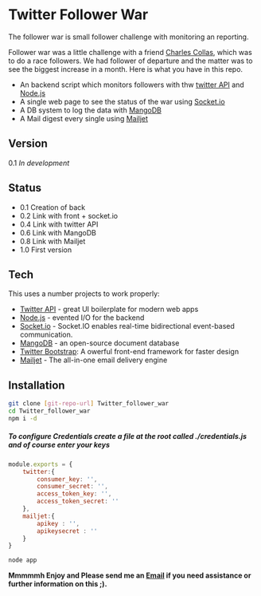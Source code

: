 Twitter Follower War 
=========

The follower war is small follower challenge with monitoring an reporting.

Follower war was a little challenge with a friend [Charles Collas], which was to do a race followers. We had follower of departure and the matter was to see the biggest increase in a month. Here is what you have in this repo.

  - An backend script which monitors followers with thw [twitter API] and [Node.js]
  - A single web page to see the status of the war using [Socket.io]
  - A DB system to log the data with [MangoDB]
  - A Mail digest every single using [Mailjet]


Version
----

0.1 *In development*

Status
----

  - 0.1 Creation of back
  - 0.2 Link with front + socket.io
  - 0.4 Link with twitter API
  - 0.6 Link with MangoDB
  - 0.8 Link with Mailjet
  - 1.0 First version

Tech
-----------

This uses a number projects to work properly:

* [Twitter API] - great UI boilerplate for modern web apps
* [Node.js] - evented I/O for the backend
* [Socket.io] - Socket.IO enables real-time bidirectional event-based communication.
* [MangoDB] - an open-source document database
* [Twitter Bootstrap]: A owerful front-end framework for faster design
* [Mailjet] - The all-in-one email delivery engine

Installation
--------------

```sh
git clone [git-repo-url] Twitter_follower_war
cd Twitter_follower_war
npm i -d
```

##### To configure Credentials create a file at the root called ./credentials.js and of course enter your keys

```js
module.exports = {
	twitter:{
		consumer_key: '',
		consumer_secret: '',
		access_token_key: '',
		access_token_secret: ''
	},
	mailjet:{
		apikey : '',
		apikeysecret : ''
	}
}
```

```sh
node app
```


**Mmmmmh Enjoy and Please send me an [Email] if you need assistance or further information on this ;).**

[Charles Collas]:https://github.com/CharlesCollas
[Mailjet]:http://mailjet.com
[Socket.io]:http://socket.io/
[MangoDB]:http://www.mongodb.org/
[Twitter API]:https://dev.twitter.com/
[Node.js]:http://nodejs.org
[Twitter Bootstrap]:http://twitter.github.com/bootstrap/
[Email]:mailto:shubham@sharma.fr
